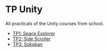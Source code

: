 # TP Unity

All practicals of the Unity courses from school.

- [TP1: Space Explorer](./Space-explorer/)
- [TP2: Side Scroller](./Side%20Scroller/)
- [TP3: Sokoban](./Sokoban/)
